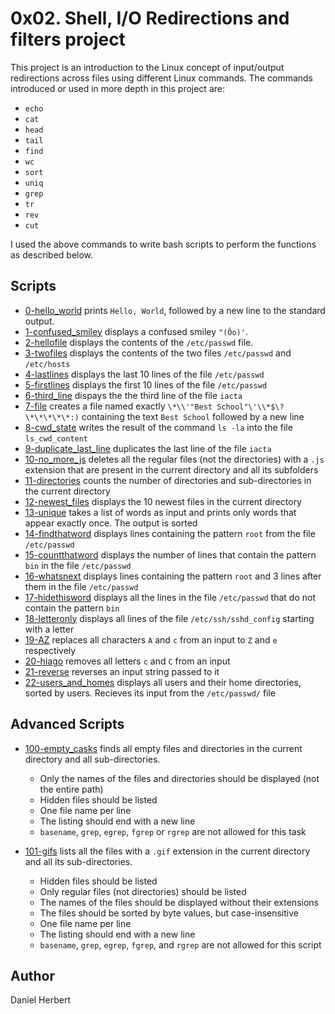 # 0x02. Shell, I/O Redirections and filters project #
This project is an introduction to the Linux concept of input/output redirections across files using different Linux commands. The commands introduced or used in more depth in this project are: 
- `echo`
- `cat`
- `head`
- `tail`
- `find`
- `wc`
- `sort`
- `uniq`
- `grep`
- `tr`
- `rev`
- `cut`

I used the above commands to write bash scripts to perform the functions as described below.

## Scripts ##
- [0-hello_world](https://github.com/Madu-f0r0/alx-system_engineering-devops/blob/master/0x02-shell_redirections/0-hello_world) prints `Hello, World`, followed by a new line to the standard output.
- [1-confused_smiley](https://github.com/Madu-f0r0/alx-system_engineering-devops/blob/master/0x02-shell_redirections/1-confused_smiley) displays a confused smiley `"(Ôo)'`.
- [2-hellofile](https://github.com/Madu-f0r0/alx-system_engineering-devops/blob/master/0x02-shell_redirections/2-hellofile) displays the contents of the `/etc/passwd` file.
- [3-twofiles](https://github.com/Madu-f0r0/alx-system_engineering-devops/blob/master/0x02-shell_redirections/3-twofiles) displays the contents of the two files `/etc/passwd` and `/etc/hosts`
- [4-lastlines](https://github.com/Madu-f0r0/alx-system_engineering-devops/blob/master/0x02-shell_redirections/4-lastlines) displays the last 10 lines of the file `/etc/passwd`
- [5-firstlines](https://github.com/Madu-f0r0/alx-system_engineering-devops/blob/master/0x02-shell_redirections/5-firstlines) displays the first 10 lines of the file `/etc/passwd`
- [6-third_line](https://github.com/Madu-f0r0/alx-system_engineering-devops/blob/master/0x02-shell_redirections/6-third_line) dispays the the third line of the file `iacta`
- [7-file](https://github.com/Madu-f0r0/alx-system_engineering-devops/blob/master/0x02-shell_redirections/7-file) creates a file named exactly `\*\\'"Best School"\'\\*$\?\*\*\*\*\*:)` containing the text `Best School` followed by a new line
- [8-cwd_state](https://github.com/Madu-f0r0/alx-system_engineering-devops/blob/master/0x02-shell_redirections/8-cwd_state) writes the result of the command `ls -la` into the file `ls_cwd_content`
- [9-duplicate_last_line](https://github.com/Madu-f0r0/alx-system_engineering-devops/blob/master/0x02-shell_redirections/9-duplicate_last_line) duplicates the last line of the file `iacta`
- [10-no_more_js](https://github.com/Madu-f0r0/alx-system_engineering-devops/blob/master/0x02-shell_redirections/10-no_more_js) deletes all the regular files (not the directories) with a `.js` extension that are present in the current directory and all its subfolders
- [11-directories](https://github.com/Madu-f0r0/alx-system_engineering-devops/blob/master/0x02-shell_redirections/11-directories) counts the number of directories and sub-directories in the current directory
- [12-newest_files](https://github.com/Madu-f0r0/alx-system_engineering-devops/blob/master/0x02-shell_redirections/12-newest_files) displays the 10 newest files in the current directory
- [13-unique](https://github.com/Madu-f0r0/alx-system_engineering-devops/blob/master/0x02-shell_redirections/13-unique) takes a list of words as input and prints only words that appear exactly once. The output is sorted
- [14-findthatword](https://github.com/Madu-f0r0/alx-system_engineering-devops/blob/master/0x02-shell_redirections/14-findthatword) displays lines containing the pattern `root` from the file `/etc/passwd`
- [15-countthatword](https://github.com/Madu-f0r0/alx-system_engineering-devops/blob/master/0x02-shell_redirections/15-countthatword) displays the number of lines that contain the pattern `bin` in the file `/etc/passwd`
- [16-whatsnext](https://github.com/Madu-f0r0/alx-system_engineering-devops/blob/master/0x02-shell_redirections/16-whatsnext) displays lines containing the pattern `root` and 3 lines after them in the file `/etc/passwd`
- [17-hidethisword](https://github.com/Madu-f0r0/alx-system_engineering-devops/blob/master/0x02-shell_redirections/17-hidethisword) displays all the lines in the file `/etc/passwd` that do not contain the pattern `bin`
- [18-letteronly](https://github.com/Madu-f0r0/alx-system_engineering-devops/blob/master/0x02-shell_redirections/18-letteronly) displays all lines of the file `/etc/ssh/sshd_config` starting with a letter
- [19-AZ](https://github.com/Madu-f0r0/alx-system_engineering-devops/blob/master/0x02-shell_redirections/19-AZ) replaces all characters `A` and `c` from an input to `Z` and `e` respectively
- [20-hiago](https://github.com/Madu-f0r0/alx-system_engineering-devops/blob/master/0x02-shell_redirections/20-hiago) removes all letters `c` and `C` from an input
- [21-reverse](https://github.com/Madu-f0r0/alx-system_engineering-devops/blob/master/0x02-shell_redirections/21-reverse) reverses an input string passed to it
- [22-users_and_homes](https://github.com/Madu-f0r0/alx-system_engineering-devops/blob/master/0x02-shell_redirections/22-users_and_homes) displays all users and their home directories, sorted by users. Recieves its input from the `/etc/passwd/` file

## Advanced Scripts ##

- [100-empty_casks](https://github.com/Madu-f0r0/alx-system_engineering-devops/blob/master/0x02-shell_redirections/100-empty_casks) finds all empty files and directories in the current directory and all sub-directories.
	* Only the names of the files and directories should be displayed (not the entire path)
	* Hidden files should be listed
	* One file name per line
	* The listing should end with a new line
	* `basename`, `grep`, `egrep`, `fgrep` or `rgrep` are not allowed for this task

- [101-gifs](https://github.com/Madu-f0r0/alx-system_engineering-devops/blob/master/0x02-shell_redirections/101-gifs) lists all the files with a `.gif` extension in the current directory and all its sub-directories.
	* Hidden files should be listed
	* Only regular files (not directories) should be listed
	* The names of the files should be displayed without their extensions
	* The files should be sorted by byte values, but case-insensitive
	* One file name per line
	* The listing should end with a new line
	* `basename`, `grep`, `egrep`, `fgrep`, and `rgrep` are not allowed for this script

## Author ##
Daniel Herbert
